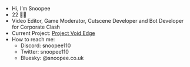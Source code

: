 - Hi, I’m Snoopee
- 22 🏳️‍🌈
- Video Editor, Game Moderator, Cutscene Developer and Bot Developer for Corporate Clash
- Current Project: [Project Void Edge](https://github.com/snoopee110/project-void-edge)
- How to reach me:
  - Discord: snoopee110
  - Twitter: snoopee110
  - Bluesky: @snoopee.co.uk

<!---
Snoopee110/Snoopee110 is a ✨ special ✨ repository because its `README.md` (this file) appears on your GitHub profile.
You can click the Preview link to take a look at your changes.
--->
